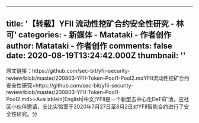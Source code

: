 
---
title: '【转载】YFII 流动性挖矿合约安全性研究 - 林可'
categories: 
    - 新媒体
    - Matataki - 作者创作
author: Matataki - 作者创作
comments: false
date: 2020-08-19T13:24:42.000Z
thumbnail: ''
---

<div>   
原文链接：https://github.com/sec-bit/yfii-security-review/blob/master/200803-YFII-Token-Pool1-Pool2.mdYFII流动性挖矿合约安全性研究>https://github.com/sec-bit/yfii-security-review/blob/master/200803-YFII-Token-Pool1-Pool2.md>>Availablein[English|中文]YFII是一个新型去中心化DeFi矿池，应社区小伙伴邀请，安比实验室于2020年7月27日至8月2日对YFII智能合约进行了安全性研究。分  
</div>
            